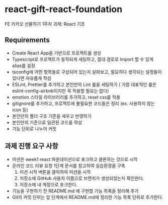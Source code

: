 # react-gift-react-foundation
FE 카카오 선물하기 1주차 과제: React 기초

## Requirements
- Create React App을 기반으로 프로젝트를 생성
- Typescript로 프로젝트가 동작되게 세팅하고, 절대 경로로 Import 할 수 있게 alias를 설정
- tsconfig에 어떤 항목들로 구성되어 있는지 살펴보고, 필요하다 생각되는 설정들이 있다면 자유롭게 작성
- ESLint, Prettier를 추가하고 본인만의 Lint 룰을 세팅하기 ( 가장 대표적인 룰은 eslint-config-airbnb이지만 꼭 적용할 필요는 없다)
- emotion 스타일 라이브러리를 추가하고, reset css를 적용
- gitignore를 추가하고, 프로젝트에 불필요한 코드들은 정리 (ex. 사용하지 않는 icon 등)
- 본인만의 폴더 구조 기준을 세우고 반영하기
- 본인만의 기준으로 일관된 코드를 작성
- 기능 단위로 나누어 커밋

## 과제 진행 요구 사항
- 미션은 week1 react 파운데이션으로 포크하고 클론하는 것으로 시작
- 온라인 코드 리뷰 요청 1단계 문서를 참고하여 실습환경을 구축
   1. 미션 시작 버튼을 클릭하여 미션을 시작
   2. 저장소에 GitHub 사용자 이름으로 브랜치가 생성되었는지 확인한다.
   3. 저장소에 내 계정으로 포크한다.
- 기능을 구현하기 전 README.md 에 구현할 기능 목록을 정리해 추가
- Git의 커밋 단위는 앞 단계에서 README.md에 정리한 기능 목록 단위로 추가한다.
